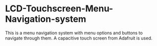 # LCD-Touchscreen-Menu-Navigation-system
This is a menu navigation system with menu options and buttons to navigate through them. A capacitive touch screen from Adafruit is used. 
